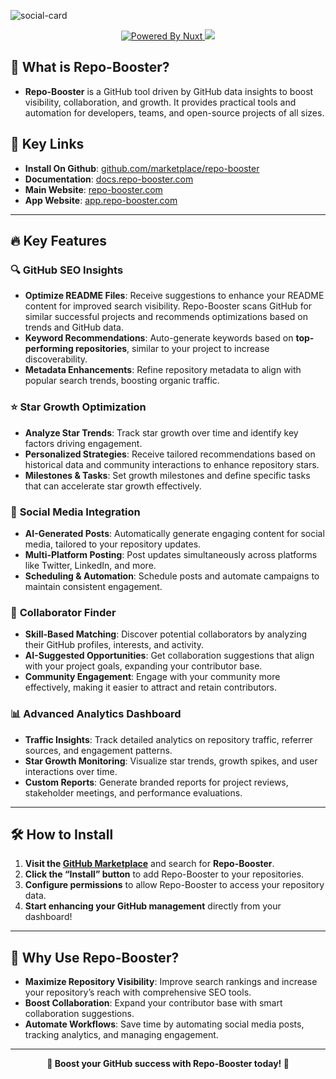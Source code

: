 ![social-card](https://github.com/user-attachments/assets/87624fea-0f25-40b0-8100-fbe2571f5301)

<p align="center">
  <a href="https://repo-booster.com/">
    <img src="https://img.shields.io/badge/Made%20with-Nuxt%20UI%20Pro-00DC82?logo=nuxt.js&labelColor=020420" alt="Powered By Nuxt">
  </a>
  <a href="https://app.repo-booster.com">
    <img src="https://api.netlify.com/api/v1/badges/1a0b5cae-af4d-4761-a5b1-6501af1f24ff/deploy-status">
  </a>
</p>

## 🌟 What is Repo-Booster?

- **Repo-Booster** is a GitHub tool driven by GitHub data insights to boost visibility, collaboration, and growth. It provides practical tools and automation for developers, teams, and open-source projects of all sizes.

## 🔗 Key Links
- **Install On Github**: [github.com/marketplace/repo-booster](https://github.com/marketplace/repo-booster)
- **Documentation**: [docs.repo-booster.com](https://docs.repo-booster.com)
- **Main Website**: [repo-booster.com](https://repo-booster.com)
- **App Website**: [app.repo-booster.com](https://app.repo-booster.com)

---

## 🔥 Key Features

### 🔍 **GitHub SEO Insights**
   - **Optimize README Files**: Receive suggestions to enhance your README content for improved search visibility. Repo-Booster scans GitHub for similar successful projects and recommends optimizations based on trends and GitHub data.
   - **Keyword Recommendations**: Auto-generate keywords based on **top-performing repositories**, similar to your project to increase discoverability.
   - **Metadata Enhancements**: Refine repository metadata to align with popular search trends, boosting organic traffic.

### ⭐ **Star Growth Optimization**
   - **Analyze Star Trends**: Track star growth over time and identify key factors driving engagement.
   - **Personalized Strategies**: Receive tailored recommendations based on historical data and community interactions to enhance repository stars.
   - **Milestones & Tasks**: Set growth milestones and define specific tasks that can accelerate star growth effectively.

### 📢 **Social Media Integration**
   - **AI-Generated Posts**: Automatically generate engaging content for social media, tailored to your repository updates.
   - **Multi-Platform Posting**: Post updates simultaneously across platforms like Twitter, LinkedIn, and more.
   - **Scheduling & Automation**: Schedule posts and automate campaigns to maintain consistent engagement.

### 🤝 **Collaborator Finder**
   - **Skill-Based Matching**: Discover potential collaborators by analyzing their GitHub profiles, interests, and activity.
   - **AI-Suggested Opportunities**: Get collaboration suggestions that align with your project goals, expanding your contributor base.
   - **Community Engagement**: Engage with your community more effectively, making it easier to attract and retain contributors.

### 📊 **Advanced Analytics Dashboard**
   - **Traffic Insights**: Track detailed analytics on repository traffic, referrer sources, and engagement patterns.
   - **Star Growth Monitoring**: Visualize star trends, growth spikes, and user interactions over time.
   - **Custom Reports**: Generate branded reports for project reviews, stakeholder meetings, and performance evaluations.

---

## 🛠️ How to Install

1. **Visit the [GitHub Marketplace](https://github.com/marketplace/repo-booster)** and search for **Repo-Booster**.
2. **Click the “Install” button** to add Repo-Booster to your repositories.
3. **Configure permissions** to allow Repo-Booster to access your repository data.
4. **Start enhancing your GitHub management** directly from your dashboard!

---

## 🎯 Why Use Repo-Booster?

- **Maximize Repository Visibility**: Improve search rankings and increase your repository’s reach with comprehensive SEO tools.
- **Boost Collaboration**: Expand your contributor base with smart collaboration suggestions.
- **Automate Workflows**: Save time by automating social media posts, tracking analytics, and managing engagement.

---

<p align="center">
  <strong>🚀 Boost your GitHub success with Repo-Booster today! 🚀</strong>
</p>
